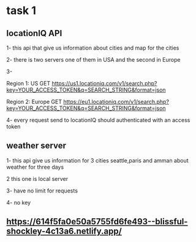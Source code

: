 # task 1 

## locationIQ API 

1- this api that give us information about cities and map for the cities 

2- there is two servers one of them in USA and the second  in Europe 

3- 

Region 1: US
GET https://us1.locationiq.com/v1/search.php?key=YOUR_ACCESS_TOKEN&q=SEARCH_STRING&format=json

Region 2: Europe
GET https://eu1.locationiq.com/v1/search.php?key=YOUR_ACCESS_TOKEN&q=SEARCH_STRING&format=json

 

4- every request send to locationIQ should authenticated with an access token

 

## weather server 

1- this api give us information for 3 cities seattle,paris and amman about weather for three days 

2 this one is local server

3- have no limit for requests 

4- no key 

 

https://614f5fa0e50a5755fd6fe493--blissful-shockley-4c13a6.netlify.app/
--------------------------------------------